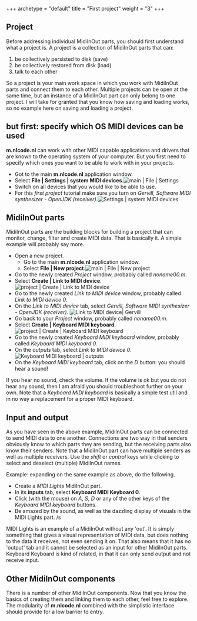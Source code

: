 +++
archetype = "default"
title = "First project"
weight = "3"
+++

## Project
Before addressing individual MidiInOut parts, you should first understand what a project is. A
project is a collection of MidiInOut parts that can:
1. be collectively persisted to disk (save)
1. be collectively restored from disk (load)
1. talk to each other

So a project is your main work space in which you work with MidiInOut parts and connect them to each
other. Multiple projects can be open at the same time, but an instance of a MidiInOut part can only
belong to one project. I will take for granted that you know how saving and loading works, so no
example here on saving and loading a project.

## but first: specify which OS MIDI devices can be used
**m.nlcode.nl** can work with other MIDI capable applications and drivers that are known to the
operating system of your computer. But you first need to specify which ones you want to be able to
work with in your projects.

- Got to the main **m.nlcode.nl** application window. 
- Select **File | Settings | system MIDI devices**.![main | File | Settings](main_file_settings.png)
- Switch on all devices that you would like to be able to use.
- For this *first project* tutorial make sure you turn on *Gervill, Software MIDI synthesizer - OpenJDK (receiver)*.![Settings | system MIDI devices](settings_system_midi_devices.png)

## MidiInOut parts
MidiInOut parts are the building blocks for building a project that can monitor, change, filter and
create MIDI data. That is basically it. A simple example will probably say more.

- Open a new project. 
  - Go to the main **m.nlcode.nl** application window.
  - Select **File | New project**.![main | File | New project](main_file_new_project.png)
- Go to the newly created *Project* window, probably called *noname00.m*.
- Select **Create | Link to MIDI device**.![project | Create | Link to MIDI device](project_create_link_to_midi_device.png)
- Go to the newly created *Link to MIDI device* window, probably called *Link to MIDI device 0*.
- On the *Link to MIDI device* tab, select *Gervill, Software MIDI synthesizer - OpenJDK (receiver)*.
![Link to MIDI device| Gervill](link_to_midi_device_gervill.png)
- Go back to your *Project* window, probably called *noname00.m*.
- Select **Create | Keyboard MIDI keyboard**.![project | Create | Keyboard MIDI keyboard](project_create_keyboard_midi_keyboard.png)
- Go to the newly created *Keyboard MIDI keyboard* window, probably called *Keyboard MIDI keyboard 0*.
- On the *outputs* tab, select *Link to MIDI device 0*.![Keyboard MIDI keyboard | outputs](keyboard_midi_keyboard_outputs.png)
- On the *Keyboard MIDI keyboard* tab, click on the *D* button: you should hear a sound!

If you hear no sound, check the volume. If the volume is ok but you do not hear any sound, then I am
afraid you should troubleshoot further on your own.
Note that a *Keyboard MIDI keyboard* is basically a simple test util and in no way a replacement for
a proper MIDI keyboard.
 
## Input and output
As you have seen in the above example, MidiInOut parts can be connected to send MIDI data to one
another. Connections are two way in that senders obviously know to which parts they are sending, but
the receiving parts also know their senders. Note that a MidiInOut part can have multiple senders as
well as multiple receivers. Use the *shift* or *control* keys while clicking to select and deselect
(multiple) MidiInOut names.

Example: expanding on the same example as above, do the following.
- Create a *MIDI Lights* MidiInOut part.
- In its **inputs** tab, select **Keyboard MIDI Keyboard 0**.
- Click (with the mouse) on *A*, *S*, *D* or any of the other keys of the *Keyboard MIDI keyboard* buttons.
- Be amazed by the sound, as well as the dazzling display of visuals in the MIDI Lights part. /s

MIDI Lights is an example of a MidiInOut without any 'out'. It is simply something that gives a
visual representation of MIDI data, but does nothing to the data it receives, not even sending it
on. That also means that it has no 'output' tab and it cannot be selected as an input for other
MidiInOut parts. Keyboard Keyboard is kind of related, in that it can only send output and not
receive input.
 
## Other MidiInOut components
There is a number of other MidiInOut components. Now that you know the basics of creating them and
linking them to each other, feel free to explore. The modularity of **m.nlcode.nl** combined with the 
simplistic interface should provide for a low barrier to entry.
 